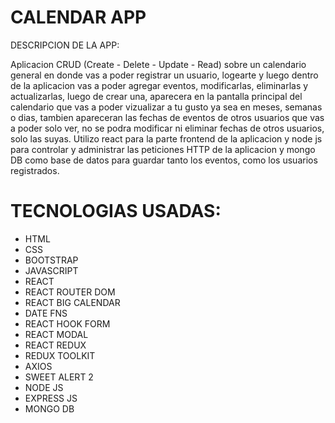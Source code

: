 # CALENDAR APP

DESCRIPCION DE LA APP:

Aplicacion CRUD (Create - Delete - Update - Read) sobre un calendario general en donde vas a poder registrar un usuario, logearte y luego dentro de la aplicacion vas a poder agregar eventos, modificarlas, eliminarlas y actualizarlas, luego de crear una, aparecera en la pantalla principal del calendario que vas a poder vizualizar a tu gusto ya sea en meses, semanas o dias, tambien apareceran las fechas de eventos de otros usuarios que vas a poder solo ver, no se podra modificar ni eliminar fechas de otros usuarios, solo las suyas.
Utilizo react para la parte frontend de la aplicacion y node js para controlar y administrar las peticiones HTTP de la aplicacion y mongo DB como base de datos para guardar tanto los eventos, como los usuarios registrados.

# TECNOLOGIAS USADAS:

- HTML
- CSS
- BOOTSTRAP
- JAVASCRIPT
- REACT
- REACT ROUTER DOM
- REACT BIG CALENDAR
- DATE FNS
- REACT HOOK FORM
- REACT MODAL
- REACT REDUX
- REDUX TOOLKIT
- AXIOS
- SWEET ALERT 2
- NODE JS
- EXPRESS JS
- MONGO DB

